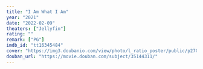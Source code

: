 ```yaml
---
title: "I Am What I Am"
year: "2021"
date: "2022-02-09"
theaters: ["Jellyfin"]
rating: ""
remark: ["PG"]
imdb_id: "tt16345484"
cover: "https://img3.doubanio.com/view/photo/l_ratio_poster/public/p2702755317.jpg"
douban_url: "https://movie.douban.com/subject/35144311/"
---
```

